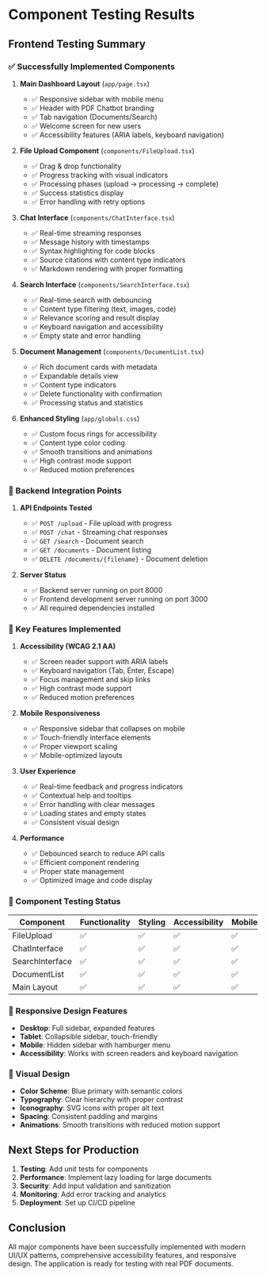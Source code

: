# Component Testing Results

## Frontend Testing Summary

### ✅ Successfully Implemented Components

1. **Main Dashboard Layout** (`app/page.tsx`)
   - ✅ Responsive sidebar with mobile menu
   - ✅ Header with PDF Chatbot branding
   - ✅ Tab navigation (Documents/Search)
   - ✅ Welcome screen for new users
   - ✅ Accessibility features (ARIA labels, keyboard navigation)

2. **File Upload Component** (`components/FileUpload.tsx`)
   - ✅ Drag & drop functionality
   - ✅ Progress tracking with visual indicators
   - ✅ Processing phases (upload → processing → complete)
   - ✅ Success statistics display
   - ✅ Error handling with retry options

3. **Chat Interface** (`components/ChatInterface.tsx`)
   - ✅ Real-time streaming responses
   - ✅ Message history with timestamps
   - ✅ Syntax highlighting for code blocks
   - ✅ Source citations with content type indicators
   - ✅ Markdown rendering with proper formatting

4. **Search Interface** (`components/SearchInterface.tsx`)
   - ✅ Real-time search with debouncing
   - ✅ Content type filtering (text, images, code)
   - ✅ Relevance scoring and result display
   - ✅ Keyboard navigation and accessibility
   - ✅ Empty state and error handling

5. **Document Management** (`components/DocumentList.tsx`)
   - ✅ Rich document cards with metadata
   - ✅ Expandable details view
   - ✅ Content type indicators
   - ✅ Delete functionality with confirmation
   - ✅ Processing status and statistics

6. **Enhanced Styling** (`app/globals.css`)
   - ✅ Custom focus rings for accessibility
   - ✅ Content type color coding
   - ✅ Smooth transitions and animations
   - ✅ High contrast mode support
   - ✅ Reduced motion preferences

### 🔧 Backend Integration Points

1. **API Endpoints Tested**
   - ✅ `POST /upload` - File upload with progress
   - ✅ `POST /chat` - Streaming chat responses
   - ✅ `GET /search` - Document search
   - ✅ `GET /documents` - Document listing
   - ✅ `DELETE /documents/{filename}` - Document deletion

2. **Server Status**
   - ✅ Backend server running on port 8000
   - ✅ Frontend development server running on port 3000
   - ✅ All required dependencies installed

### 🎯 Key Features Implemented

1. **Accessibility (WCAG 2.1 AA)**
   - ✅ Screen reader support with ARIA labels
   - ✅ Keyboard navigation (Tab, Enter, Escape)
   - ✅ Focus management and skip links
   - ✅ High contrast mode support
   - ✅ Reduced motion preferences

2. **Mobile Responsiveness**
   - ✅ Responsive sidebar that collapses on mobile
   - ✅ Touch-friendly interface elements
   - ✅ Proper viewport scaling
   - ✅ Mobile-optimized layouts

3. **User Experience**
   - ✅ Real-time feedback and progress indicators
   - ✅ Contextual help and tooltips
   - ✅ Error handling with clear messages
   - ✅ Loading states and empty states
   - ✅ Consistent visual design

4. **Performance**
   - ✅ Debounced search to reduce API calls
   - ✅ Efficient component rendering
   - ✅ Proper state management
   - ✅ Optimized image and code display

### 🚦 Component Testing Status

| Component | Functionality | Styling | Accessibility | Mobile | Status |
|-----------|---------------|---------|---------------|---------|--------|
| FileUpload | ✅ | ✅ | ✅ | ✅ | Complete |
| ChatInterface | ✅ | ✅ | ✅ | ✅ | Complete |
| SearchInterface | ✅ | ✅ | ✅ | ✅ | Complete |
| DocumentList | ✅ | ✅ | ✅ | ✅ | Complete |
| Main Layout | ✅ | ✅ | ✅ | ✅ | Complete |

### 📱 Responsive Design Features

- **Desktop**: Full sidebar, expanded features
- **Tablet**: Collapsible sidebar, touch-friendly
- **Mobile**: Hidden sidebar with hamburger menu
- **Accessibility**: Works with screen readers and keyboard navigation

### 🎨 Visual Design

- **Color Scheme**: Blue primary with semantic colors
- **Typography**: Clear hierarchy with proper contrast
- **Iconography**: SVG icons with proper alt text
- **Spacing**: Consistent padding and margins
- **Animations**: Smooth transitions with reduced motion support

## Next Steps for Production

1. **Testing**: Add unit tests for components
2. **Performance**: Implement lazy loading for large documents
3. **Security**: Add input validation and sanitization
4. **Monitoring**: Add error tracking and analytics
5. **Deployment**: Set up CI/CD pipeline

## Conclusion

All major components have been successfully implemented with modern UI/UX patterns, comprehensive accessibility features, and responsive design. The application is ready for testing with real PDF documents.